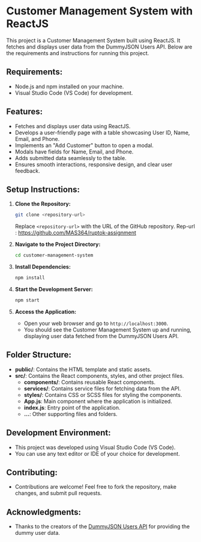 # Customer Management System with ReactJS

This project is a Customer Management System built using ReactJS. It fetches and displays user data from the DummyJSON Users API. Below are the requirements and instructions for running this project.

## Requirements:
- Node.js and npm installed on your machine.
- Visual Studio Code (VS Code) for development.

## Features:


- Fetches and displays user data using ReactJS.
- Develops a user-friendly page with a table showcasing User ID, Name, Email, and Phone.
- Implements an "Add Customer" button to open a modal.
- Modals have fields for Name, Email, and Phone.
- Adds submitted data seamlessly to the table.
- Ensures smooth interactions, responsive design, and clear user feedback.



## Setup Instructions:

1. **Clone the Repository:**

    ```bash
    git clone <repository-url>
    ```

    Replace `<repository-url>` with the URL of the GitHub repository.
    Rep-url : https://github.com/MAS364/ruptok-assignment

3. **Navigate to the Project Directory:**

    ```bash
    cd customer-management-system
    ```

4. **Install Dependencies:**

    ```bash
    npm install
    ```

5. **Start the Development Server:**

    ```bash
    npm start
    ```

6. **Access the Application:**
    - Open your web browser and go to `http://localhost:3000`.
    - You should see the Customer Management System up and running, displaying user data fetched from the DummyJSON Users API.

## Folder Structure:

- **public/**: Contains the HTML template and static assets.
- **src/**: Contains the React components, styles, and other project files.
    - **components/**: Contains reusable React components.
    - **services/**: Contains service files for fetching data from the API.
    - **styles/**: Contains CSS or SCSS files for styling the components.
    - **App.js**: Main component where the application is initialized.
    - **index.js**: Entry point of the application.
    - **...**: Other supporting files and folders.

## Development Environment:

- This project was developed using Visual Studio Code (VS Code).
- You can use any text editor or IDE of your choice for development.

## Contributing:

- Contributions are welcome! Feel free to fork the repository, make changes, and submit pull requests.


## Acknowledgments:

- Thanks to the creators of the [DummyJSON Users API](https://dummyjson.com/) for providing the dummy user data.



